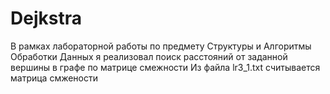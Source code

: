 # Dejkstra
В рамках лабораторной работы по предмету Структуры и Алгоритмы Обработки Данных я реализовал поиск расстояний от заданной вершины в графе по матрице смежности
Из файла lr3_1.txt считывается матрица смжености
